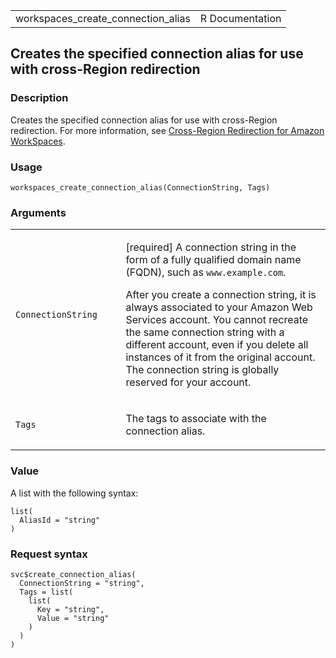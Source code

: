<table style="width: 100%;">
<tbody>
<tr class="odd">
<td>workspaces_create_connection_alias</td>
<td style="text-align: right;">R Documentation</td>
</tr>
</tbody>
</table>

## Creates the specified connection alias for use with cross-Region redirection

### Description

Creates the specified connection alias for use with cross-Region
redirection. For more information, see [Cross-Region Redirection for
Amazon
WorkSpaces](https://docs.aws.amazon.com/workspaces/latest/adminguide/cross-region-redirection.html).

### Usage

    workspaces_create_connection_alias(ConnectionString, Tags)

### Arguments

<table>
<colgroup>
<col style="width: 35%" />
<col style="width: 65%" />
</colgroup>
<tbody>
<tr class="odd">
<td><code
id="workspaces_create_connection_alias_:_ConnectionString">ConnectionString</code></td>
<td><p>[required] A connection string in the form of a fully qualified
domain name (FQDN), such as <code>www.example.com</code>.</p>
<p>After you create a connection string, it is always associated to your
Amazon Web Services account. You cannot recreate the same connection
string with a different account, even if you delete all instances of it
from the original account. The connection string is globally reserved
for your account.</p></td>
</tr>
<tr class="even">
<td><code
id="workspaces_create_connection_alias_:_Tags">Tags</code></td>
<td><p>The tags to associate with the connection alias.</p></td>
</tr>
</tbody>
</table>

### Value

A list with the following syntax:

    list(
      AliasId = "string"
    )

### Request syntax

    svc$create_connection_alias(
      ConnectionString = "string",
      Tags = list(
        list(
          Key = "string",
          Value = "string"
        )
      )
    )
